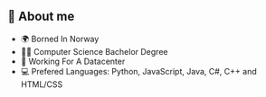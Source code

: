 ## 🫡 About me
- 🌍 Borned In Norway
- 🧑‍🎓 Computer Science Bachelor Degree
- 🏢 Working For A Datacenter
- 💻 Prefered Languages: Python, JavaScript, Java, C#, C++ and HTML/CSS

